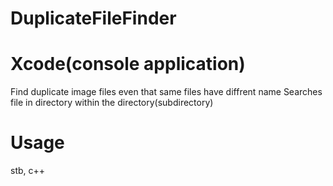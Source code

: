# DuplicateFileFinder
# Xcode(console application)

Find duplicate image files even that same files have diffrent name
Searches file in directory within the directory(subdirectory)

# Usage
stb,
c++
